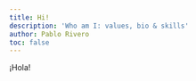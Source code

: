 ```yaml
---
title: Hi!
description: 'Who am I: values, bio & skills'
author: Pablo Rivero
toc: false
---
```


¡Hola!
